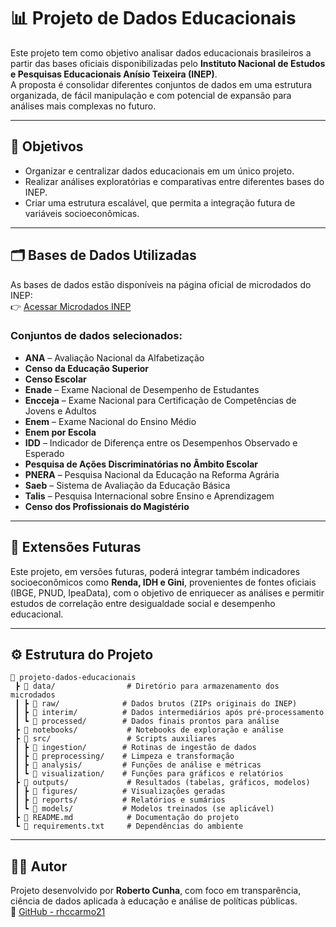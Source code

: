 # 📊 Projeto de Dados Educacionais

Este projeto tem como objetivo analisar dados educacionais brasileiros a partir das bases oficiais disponibilizadas pelo **Instituto Nacional de Estudos e Pesquisas Educacionais Anísio Teixeira (INEP)**.  
A proposta é consolidar diferentes conjuntos de dados em uma estrutura organizada, de fácil manipulação e com potencial de expansão para análises mais complexas no futuro.

---

## 🎯 Objetivos

- Organizar e centralizar dados educacionais em um único projeto.  
- Realizar análises exploratórias e comparativas entre diferentes bases do INEP.  
- Criar uma estrutura escalável, que permita a integração futura de variáveis socioeconômicas.  

---

## 🗂️ Bases de Dados Utilizadas

As bases de dados estão disponíveis na página oficial de microdados do INEP:  
👉 [Acessar Microdados INEP](https://www.gov.br/inep/pt-br/acesso-a-informacao/dados-abertos/microdados)

### Conjuntos de dados selecionados:
- **ANA** – Avaliação Nacional da Alfabetização  
- **Censo da Educação Superior**  
- **Censo Escolar**  
- **Enade** – Exame Nacional de Desempenho de Estudantes  
- **Encceja** – Exame Nacional para Certificação de Competências de Jovens e Adultos  
- **Enem** – Exame Nacional do Ensino Médio  
- **Enem por Escola**  
- **IDD** – Indicador de Diferença entre os Desempenhos Observado e Esperado  
- **Pesquisa de Ações Discriminatórias no Âmbito Escolar**  
- **PNERA** – Pesquisa Nacional da Educação na Reforma Agrária  
- **Saeb** – Sistema de Avaliação da Educação Básica  
- **Talis** – Pesquisa Internacional sobre Ensino e Aprendizagem  
- **Censo dos Profissionais do Magistério**  

---

## 🔮 Extensões Futuras

Este projeto, em versões futuras, poderá integrar também indicadores socioeconômicos como **Renda, IDH e Gini**, provenientes de fontes oficiais (IBGE, PNUD, IpeaData), com o objetivo de enriquecer as análises e permitir estudos de correlação entre desigualdade social e desempenho educacional.

---

## ⚙️ Estrutura do Projeto

```
📂 projeto-dados-educacionais
 ┣ 📂 data/                # Diretório para armazenamento dos microdados
 ┃ ┣ 📂 raw/              # Dados brutos (ZIPs originais do INEP)
 ┃ ┣ 📂 interim/          # Dados intermediários após pré-processamento
 ┃ ┗ 📂 processed/        # Dados finais prontos para análise
 ┣ 📂 notebooks/           # Notebooks de exploração e análise
 ┣ 📂 src/                 # Scripts auxiliares
 ┃ ┣ 📂 ingestion/        # Rotinas de ingestão de dados
 ┃ ┣ 📂 preprocessing/    # Limpeza e transformação
 ┃ ┣ 📂 analysis/         # Funções de análise e métricas
 ┃ ┗ 📂 visualization/    # Funções para gráficos e relatórios
 ┣ 📂 outputs/             # Resultados (tabelas, gráficos, modelos)
 ┃ ┣ 📂 figures/          # Visualizações geradas
 ┃ ┣ 📂 reports/          # Relatórios e sumários
 ┃ ┗ 📂 models/           # Modelos treinados (se aplicável)
 ┣ 📜 README.md            # Documentação do projeto
 ┗ 📜 requirements.txt     # Dependências do ambiente
```

---

## 👨‍💻 Autor

Projeto desenvolvido por **Roberto Cunha**, com foco em transparência, ciência de dados aplicada à educação e análise de políticas públicas.  
🔗 [GitHub - rhccarmo21](https://github.com/rhccarmo21)
